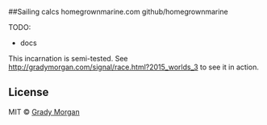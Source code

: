 ##Sailing calcs
homegrownmarine.com
github/homegrownmarine


TODO:
- docs

This incarnation is semi-tested.  See http://gradymorgan.com/signal/race.html?2015_worlds_3 to see it in action.

## License

MIT © [Grady Morgan]()